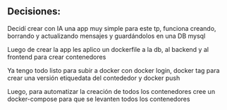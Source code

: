 ## Decisiones:

Decidí crear con IA una app muy simple para este tp, funciona creando, borrando y actualizando mensajes y guardándolos en una DB mysql

Luego de crear la app les aplico un dockerfile a la db, al backend y al frontend para crear contenedores

Ya tengo todo listo para subir a docker con docker login, docker tag para crear una versión etiquedata del contededor y docker push 

Luego, para automatizar la creación de todos los contenedores cree un docker-compose para que se levanten todos los contenedores

